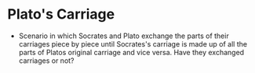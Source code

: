 Plato's Carriage
================

* Scenario in which Socrates and Plato exchange the parts of their carriages piece by piece until Socrates's carriage is made up of all the parts of Platos original carriage and vice versa. Have they exchanged carriages or not?

